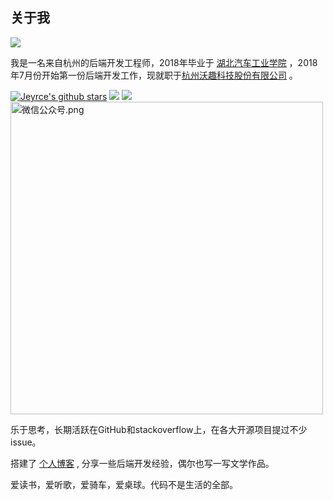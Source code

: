 
关于我
---

![](http://oss.ioseek.cn/x/gopher-run.gif)

我是一名来自杭州的后端开发工程师，2018年毕业于 [湖北汽车工业学院](http://www.huat.edu.cn/) ，2018年7月份开始第一份后端开发工作，现就职于[杭州沃趣科技股份有限公司](http://www.woqutech.com) 。

[![Jeyrce's github stars](https://github-readme-stats.vercel.app/api?username=jeyrce)](https://github.com/jeyrce)
![](https://github-profile-summary-cards.vercel.app/api/cards/most-commit-language?username=jeyrce&theme=github)
![](https://github-profile-summary-cards.vercel.app/api/cards/productive-time?username=jeyrce&theme=github)
<img width="500px"  src="http://oss.ioseek.cn/mp-mini.png" alt="微信公众号.png">

乐于思考，长期活跃在GitHub和stackoverflow上，在各大开源项目提过不少issue。

搭建了 [个人博客](https://ioseek.cn/) , 分享一些后端开发经验，偶尔也写一写文学作品。

爱读书，爱听歌，爱骑车，爱桌球。代码不是生活的全部。

<!--
![](https://github-profile-summary-cards.vercel.app/api/cards/profile-details?username=jeyrce&theme=github)
![](https://github-profile-summary-cards.vercel.app/api/cards/repos-per-language?username=jeyrce&theme=github)
![](https://github-profile-summary-cards.vercel.app/api/cards/stats?username=jeyrce&theme=github)
-->
